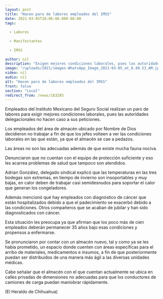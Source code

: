 ```yaml
---
layout: post
title: "Hacen paro de labores empleados del IMSS"
date: 2021-03-05T16:06:00.000-06:00
tags:
  
  - Labores
  
  - Manifestantes
  
  - IMSS
  
author: nil
description: "Exigen mejores condiciones laborales, pues las autoridades delegacionales no hacen caso a sus peticiones"
image: "/uploads/2021/images-WhatsApp_Image_2021-03-05_at_8.49.53_AM.jpeg"
video: nil
audio: nil
alt: "Hacen paro de labores empleados del IMSS"
front: false
section: "Local"
redirect_from: /news/183285
---
```


Empleados del Instituto Mexicano del Seguro Social realizan un paro de labores para exigir mejores condiciones laborales, pues las autoridades delegacionales no hacen caso a sus peticiones.

Los empleados del área de almacén ubicado por Nombre de Dios decidieron no trabajar a fin de que los jefes volteen a ver las condiciones laborales en las que están, ya que el almacén se cae a pedazos.

Las áreas no son las adecuadas además de que existe mucha fauna nociva.

Denunciaron que no cuentan con el equipo de protección suficiente y eso les acarrea problemas de salud que tampoco son atendidos.

Adrian González, delegado sindical explicó que las temperaturas en las tres bodegas son extremas, en tiempo de invierno son insoportables y muy bajas, en calor deben de trabajar casi semidesnudos para soportar el calor que generan los congeladores.

Además mencionó qué hay empleados con diagnóstico de cáncer que están hospitalizados debido a que el padecimiento se exacerbó debido a las condiciones. Otros compañeros que se acaban de jubilar y han sido diagnosticados con cáncer.

Esta situación les preocupa ya que afirman que los poco más de cien empleados deberán permanecer 35 años bajo esas condiciones y propensos a enfermarse.

Se pronunciaron por contar con un almacén nuevo, tal y como ya se les había prometido, un espacio donde cuenten con áreas específicas para el arribo de materiales, medicamentos e insumos, a fin de que posteriormente puedan ser distribuidos de una manera más ágil a las diversas unidades médicas.

Cabe señalar que el almacén con el que cuentan actualmente se ubica en calles privadas de dimensiones no adecuadas para que los conductores de camiones de carga puedan maniobrar rápidamente.

(El Heraldo de Chihuahua)